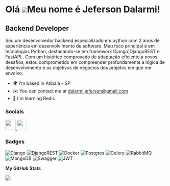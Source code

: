 Olá ![](https://user-images.githubusercontent.com/18350557/176309783-0785949b-9127-417c-8b55-ab5a4333674e.gif)Meu nome é Jeferson Dalarmi!
========================================================================================================================================

Backend Developer
-----------------

Sou um desenvolvedor backend especializado em python com 2 anos de experiência em desenvolvimento de
software.
Meu foco principal é em tecnologias Python, destacando-se em framework Django|DjangoREST e FastAPI..
Com um histórico comprovado de adaptação eficiente a novos desafios, estou comprometido em compreender
profundamente a lógica de desenvolvimento e os objetivos de negócios dos projetos em que me envolvo.


* 🌍  I'm based in Atibaia - SP
* ✉️  You can contact me at [dalarmi.jeferson@gmail.com](mailto:dalarmi.jeferson@gmail.com)
* 🧠  I'm learning   Redis 



### Socials

<p align="left"> <a href="https://www.github.com/Jdalarmi" target="_blank" rel="noreferrer"> <picture> <source media="(prefers-color-scheme: dark)" srcset="https://raw.githubusercontent.com/danielcranney/readme-generator/main/public/icons/socials/github-dark.svg" /> <source media="(prefers-color-scheme: light)" srcset="https://raw.githubusercontent.com/danielcranney/readme-generator/main/public/icons/socials/github.svg" /> <img src="https://raw.githubusercontent.com/danielcranney/readme-generator/main/public/icons/socials/github.svg" width="32" height="32" /> </picture> </a> <a href="https://www.linkedin.com/in/jeferson-dalarmi-28bb2b229/" target="_blank" rel="noreferrer"> <picture> <source media="(prefers-color-scheme: dark)" srcset="https://raw.githubusercontent.com/danielcranney/readme-generator/main/public/icons/socials/linkedin-dark.svg" /> <source media="(prefers-color-scheme: light)" srcset="https://raw.githubusercontent.com/danielcranney/readme-generator/main/public/icons/socials/linkedin.svg" /> <img src="https://raw.githubusercontent.com/danielcranney/readme-generator/main/public/icons/socials/linkedin.svg" width="32" height="32" /> </picture> </a></p>

### Badges
![Django](https://img.shields.io/badge/django-%23092E20.svg?style=for-the-badge&logo=django&logoColor=white) ![DjangoREST](https://img.shields.io/badge/DJANGO-REST-ff1709?style=for-the-badge&logo=django&logoColor=white&color=ff1709&labelColor=gray) ![Docker](https://img.shields.io/badge/docker-%230db7ed.svg?style=for-the-badge&logo=docker&logoColor=white)  ![Postgres](https://img.shields.io/badge/postgres-%23316192.svg?style=for-the-badge&logo=postgresql&logoColor=white) ![Celery](https://img.shields.io/badge/celery-%23a9cc54.svg?style=for-the-badge&logo=celery&logoColor=ddf4a4) ![RabbitMQ](https://img.shields.io/badge/Rabbitmq-FF6600?style=for-the-badge&logo=rabbitmq&logoColor=white) ![MongoDB](https://img.shields.io/badge/MongoDB-%234ea94b.svg?style=for-the-badge&logo=mongodb&logoColor=white) ![Swagger](https://img.shields.io/badge/-Swagger-%23Clojure?style=for-the-badge&logo=swagger&logoColor=white) ![JWT](https://img.shields.io/badge/JWT-black?style=for-the-badge&logo=JSON%20web%20tokens)

<b>My GitHub Stats</b>

<a href="http://www.github.com/Jdalarmi"><img src="https://github-readme-streak-stats.herokuapp.com/?user=Jdalarmi&stroke=22c55e&background=1c1917&ring=f97316&fire=f97316&currStreakNum=22c55e&currStreakLabel=f97316&sideNums=22c55e&sideLabels=22c55e&dates=22c55e&hide_border=true" /></a>
